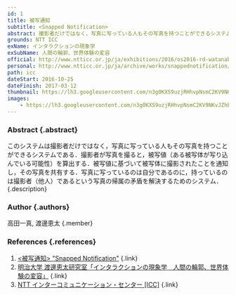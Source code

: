 ```yaml
---
id: 1
title: 被写通知
subtitle: <Snapped Notification>
abstract: 撮影者だけではなく，写真に写っている人もその写真を持つことができるシステム
grounds: NTT ICC
exName: インタラクションの現象学
exSubName: 人間の輪郭、世界体験の変容
official: http://www.ntticc.or.jp/ja/exhibitions/2016/os2016-rd-watanabe-keita-laboratory/
personal: http://www.ntticc.or.jp/ja/archive/works/snappednotification/
path: icc
dateStart: 2016-10-25
dateFinish: 2017-03-12
thumbnail: https://lh3.googleusercontent.com/n3g0KXS9uzjRHhvpNsmC2KV9NKvJZhBq0c_aDRNjh_IFqCNR8A1169TwGSnPS8P17uPacW45rpv3BDH8qvFIZ4CNgmmVZk671bNh8uQkx9s5G0YXvCg9KHU5gcTRK2XNNxcgCBEYMNtInLiz6ncw8tiYtcgzX48L8kZFPNmB0tQgZ5FHb211GjIRs6UAHLb35Osvz1P9y5qQB0w4gT0RMZUotKXaVpym6xxoOU1X580T5jRrK9_6S_jciPvtlUm0wJZli9oA0l8Yysy0kLWmPS-59jGoeyphfwVOA4j3i-wECaiMyxNQsw2xa1dsb07oZQhj0KPAbyN8qXG-FQa-cULYoihC9ZLueJNyTTBveZyc-zLAfCmK7NBUucoSM7_SYCeKWjwW5BgvoE75n4FnfdlqmI6KUcL-prHkVtJp1w_zYIx1LBwUISMpIAyRsD6H-jOCcEeqxQlrbgL-wFO1xgTIek5rnkGvz40i87UjQlT4LvJVmpQaamkjtS2iJxjohETAQDEaxDcJbpmBreEoi_tKb0rA9uMvk4jGHfGbpdWkLrkqj3R9k0rraSwi5RBh6gFYqt6EAOtW5jOdGPdFsjVvhkIHzffsBAQFN7ZR=w1024-h768-rp
images:
    - https://lh3.googleusercontent.com/n3g0KXS9uzjRHhvpNsmC2KV9NKvJZhBq0c_aDRNjh_IFqCNR8A1169TwGSnPS8P17uPacW45rpv3BDH8qvFIZ4CNgmmVZk671bNh8uQkx9s5G0YXvCg9KHU5gcTRK2XNNxcgCBEYMNtInLiz6ncw8tiYtcgzX48L8kZFPNmB0tQgZ5FHb211GjIRs6UAHLb35Osvz1P9y5qQB0w4gT0RMZUotKXaVpym6xxoOU1X580T5jRrK9_6S_jciPvtlUm0wJZli9oA0l8Yysy0kLWmPS-59jGoeyphfwVOA4j3i-wECaiMyxNQsw2xa1dsb07oZQhj0KPAbyN8qXG-FQa-cULYoihC9ZLueJNyTTBveZyc-zLAfCmK7NBUucoSM7_SYCeKWjwW5BgvoE75n4FnfdlqmI6KUcL-prHkVtJp1w_zYIx1LBwUISMpIAyRsD6H-jOCcEeqxQlrbgL-wFO1xgTIek5rnkGvz40i87UjQlT4LvJVmpQaamkjtS2iJxjohETAQDEaxDcJbpmBreEoi_tKb0rA9uMvk4jGHfGbpdWkLrkqj3R9k0rraSwi5RBh6gFYqt6EAOtW5jOdGPdFsjVvhkIHzffsBAQFN7ZR=w1024-h768-rp
---
```


### Abstract {.abstract}

このシステムは撮影者だけではなく，写真に写っている人もその写真を持つことができるシステムである．撮影者が写真を撮ると，被写値（ある被写体が写り込んでいる可能性）を算出する．被写値に基づいて被写体に撮影されたことを通知し，その写真を共有する．写真に写っているのは自分であるのに，持っているのは撮影者（他人）であるという写真の帰属の矛盾を解決するためのシステム． {.description}

### Author {.authors}

高田一真, 渡邊恵太 {.member}

### References {.references}

1. [<被写通知> "Snapped Notification"](http://www.ntticc.or.jp/ja/archive/works/snappednotification/) {.link}
2. [明治大学 渡邊恵太研究室「インタラクションの現象学　人間の輪郭、世界体験の変容」](http://www.ntticc.or.jp/ja/exhibitions/2016/os2016-rd-watanabe-keita-laboratory/) {.link}
3. [NTT インターコミュニケーション・センター [ICC]](http://www.ntticc.or.jp/ja/) {.link}